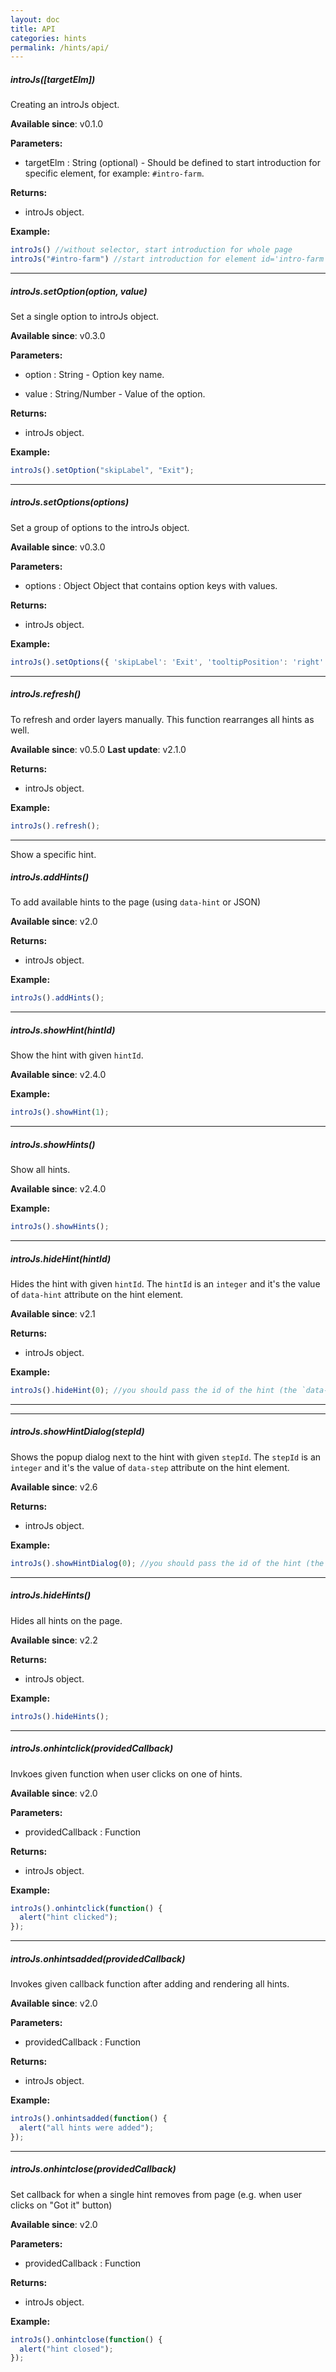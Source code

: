 ```yaml
---
layout: doc
title: API
categories: hints
permalink: /hints/api/
---
```


##### introJs([targetElm])

Creating an introJs object.

**Available since**: v0.1.0

**Parameters:**

 - targetElm : String (optional) - Should be defined to start introduction for specific element, for example: `#intro-farm`.

**Returns:**

 - introJs object.

**Example:**

```javascript
introJs() //without selector, start introduction for whole page
introJs("#intro-farm") //start introduction for element id='intro-farm'
````

-----

##### introJs.setOption(option, value)

Set a single option to introJs object.

**Available since**: v0.3.0

**Parameters:**

 - option : String - Option key name.

 - value : String/Number - Value of the option.

**Returns:**

 - introJs object.

**Example:**

```javascript
introJs().setOption("skipLabel", "Exit");
````

----

##### introJs.setOptions(options)

Set a group of options to the introJs object.

**Available since**: v0.3.0

**Parameters:**

 - options : Object
   Object that contains option keys with values.

**Returns:**

 - introJs object.

**Example:**

```javascript
introJs().setOptions({ 'skipLabel': 'Exit', 'tooltipPosition': 'right' });
````

----

##### introJs.refresh()

To refresh and order layers manually. This function rearranges all hints as well.

**Available since**: v0.5.0
**Last update**: v2.1.0

**Returns:**
 - introJs object.

**Example:**
```javascript
introJs().refresh();
````

----

Show a specific hint.

##### introJs.addHints()

To add available hints to the page (using `data-hint` or JSON)

**Available since**: v2.0

**Returns:**
 - introJs object.

**Example:**
```javascript
introJs().addHints();
````

-----

##### introJs.showHint(hintId)

Show the hint with given `hintId`.

**Available since**: v2.4.0

**Example:**
```javascript
introJs().showHint(1);
````

-----

##### introJs.showHints()

Show all hints.

**Available since**: v2.4.0

**Example:**
```javascript
introJs().showHints();
````

-----

##### introJs.hideHint(hintId)

Hides the hint with given `hintId`. The `hintId` is an `integer` and it's the value of `data-hint` attribute on the hint element.

**Available since**: v2.1

**Returns:**
 - introJs object.

**Example:**
```javascript
introJs().hideHint(0); //you should pass the id of the hint (the `data-hint` attribute).
````

-----

-----

##### introJs.showHintDialog(stepId)

Shows the popup dialog next to the hint with given `stepId`. The `stepId` is an `integer` and it's the value of `data-step` attribute on the hint element.

**Available since**: v2.6

**Returns:**
 - introJs object.

**Example:**
```javascript
introJs().showHintDialog(0); //you should pass the id of the hint (the `data-step` attribute).
````

-----

##### introJs.hideHints()

Hides all hints on the page.

**Available since**: v2.2

**Returns:**
 - introJs object.

**Example:**
```javascript
introJs().hideHints();
````

-----

##### introJs.onhintclick(providedCallback)

Invkoes given function when user clicks on one of hints.

**Available since**: v2.0

**Parameters:**
 - providedCallback : Function

**Returns:**
 - introJs object.

**Example:**
```javascript
introJs().onhintclick(function() {
  alert("hint clicked");
});
````

-----

##### introJs.onhintsadded(providedCallback)

Invokes given callback function after adding and rendering all hints.

**Available since**: v2.0

**Parameters:**
 - providedCallback : Function

**Returns:**
 - introJs object.

**Example:**
```javascript
introJs().onhintsadded(function() {
  alert("all hints were added");
});
````

-----

##### introJs.onhintclose(providedCallback)

Set callback for when a single hint removes from page (e.g. when user clicks on "Got it" button)

**Available since**: v2.0

**Parameters:**
 - providedCallback : Function

**Returns:**
 - introJs object.

**Example:**
```javascript
introJs().onhintclose(function() {
  alert("hint closed");
});
````
